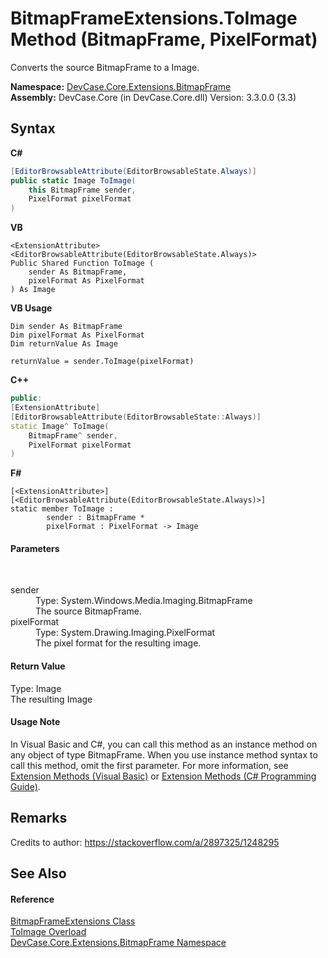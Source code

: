 # BitmapFrameExtensions.ToImage Method (BitmapFrame, PixelFormat)
 

Converts the source BitmapFrame to a Image.

**Namespace:**&nbsp;<a href="N_DevCase_Core_Extensions_BitmapFrame">DevCase.Core.Extensions.BitmapFrame</a><br />**Assembly:**&nbsp;DevCase.Core (in DevCase.Core.dll) Version: 3.3.0.0 (3.3)

## Syntax

**C#**<br />
``` C#
[EditorBrowsableAttribute(EditorBrowsableState.Always)]
public static Image ToImage(
	this BitmapFrame sender,
	PixelFormat pixelFormat
)
```

**VB**<br />
``` VB
<ExtensionAttribute>
<EditorBrowsableAttribute(EditorBrowsableState.Always)>
Public Shared Function ToImage ( 
	sender As BitmapFrame,
	pixelFormat As PixelFormat
) As Image
```

**VB Usage**<br />
``` VB Usage
Dim sender As BitmapFrame
Dim pixelFormat As PixelFormat
Dim returnValue As Image

returnValue = sender.ToImage(pixelFormat)
```

**C++**<br />
``` C++
public:
[ExtensionAttribute]
[EditorBrowsableAttribute(EditorBrowsableState::Always)]
static Image^ ToImage(
	BitmapFrame^ sender, 
	PixelFormat pixelFormat
)
```

**F#**<br />
``` F#
[<ExtensionAttribute>]
[<EditorBrowsableAttribute(EditorBrowsableState.Always)>]
static member ToImage : 
        sender : BitmapFrame * 
        pixelFormat : PixelFormat -> Image 

```


#### Parameters
&nbsp;<dl><dt>sender</dt><dd>Type: System.Windows.Media.Imaging.BitmapFrame<br />The source BitmapFrame.</dd><dt>pixelFormat</dt><dd>Type: System.Drawing.Imaging.PixelFormat<br />The pixel format for the resulting image.</dd></dl>

#### Return Value
Type: Image<br />The resulting Image

#### Usage Note
In Visual Basic and C#, you can call this method as an instance method on any object of type BitmapFrame. When you use instance method syntax to call this method, omit the first parameter. For more information, see <a href="https://docs.microsoft.com/dotnet/visual-basic/programming-guide/language-features/procedures/extension-methods">Extension Methods (Visual Basic)</a> or <a href="https://docs.microsoft.com/dotnet/csharp/programming-guide/classes-and-structs/extension-methods">Extension Methods (C# Programming Guide)</a>.

## Remarks
Credits to author: https://stackoverflow.com/a/2897325/1248295

## See Also


#### Reference
<a href="T_DevCase_Core_Extensions_BitmapFrame_BitmapFrameExtensions">BitmapFrameExtensions Class</a><br /><a href="Overload_DevCase_Core_Extensions_BitmapFrame_BitmapFrameExtensions_ToImage">ToImage Overload</a><br /><a href="N_DevCase_Core_Extensions_BitmapFrame">DevCase.Core.Extensions.BitmapFrame Namespace</a><br />